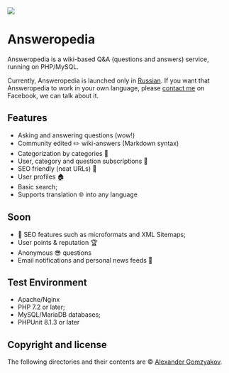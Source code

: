 <img src="https://travis-ci.org/answeropedia/answeropedia.org.svg?branch=master" />

# Answeropedia

Answeropedia is a wiki-based Q&A (questions and answers) service, running on PHP/MySQL.

Currently, Answeropedia is launched only in [Russian](https://answeropedia.org/ru). If you want that Answeropedia to work in your own language, please [contact me](https://www.facebook.com/alexandergomzyakov) on Facebook, we can talk about it.

## Features

+ Asking and answering questions (wow!)
+ Community edited :pencil2: wiki-answers (Markdown syntax) 
+ Categorization by categories :ledger:
+ User, category and question subscriptions :love_letter:
+ SEO friendly (neat URLs) :tada:
+ User profiles :house:
+ Basic search;
+ Supports translation :globe_with_meridians: into any language

## Soon

+ :strawberry: SEO features such as microformats and XML Sitemaps;
+ User points & reputation :trophy:
+ Anonymous :sunglasses: questions 
+ Email notifications and personal news feeds :herb:


## Test Environment 

+ Apache/Nginx
+ PHP 7.2 or later;
+ MySQL/MariaDB databases;
+ PHPUnit 8.1.3 or later

## Copyright and license

The following directories and their contents are &copy; [Alexander Gomzyakov](https://www.facebook.com/alexandergomzyakov).
